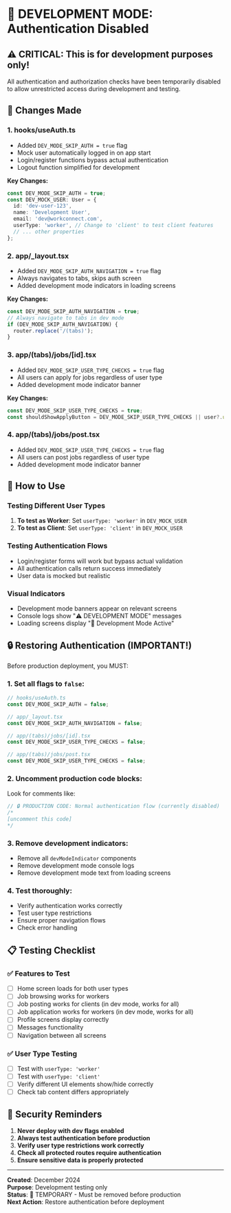 # 🚨 DEVELOPMENT MODE: Authentication Disabled

## ⚠️ CRITICAL: This is for development purposes only!

All authentication and authorization checks have been temporarily disabled to allow unrestricted access during development and testing.

## 📝 Changes Made

### 1. **hooks/useAuth.ts**
- Added `DEV_MODE_SKIP_AUTH = true` flag
- Mock user automatically logged in on app start
- Login/register functions bypass actual authentication
- Logout function simplified for development

**Key Changes:**
```typescript
const DEV_MODE_SKIP_AUTH = true;
const DEV_MOCK_USER: User = {
  id: 'dev-user-123',
  name: 'Development User',
  email: 'dev@workconnect.com',
  userType: 'worker', // Change to 'client' to test client features
  // ... other properties
};
```

### 2. **app/_layout.tsx**
- Added `DEV_MODE_SKIP_AUTH_NAVIGATION = true` flag
- Always navigates to tabs, skips auth screen
- Added development mode indicators in loading screens

**Key Changes:**
```typescript
const DEV_MODE_SKIP_AUTH_NAVIGATION = true;
// Always navigate to tabs in dev mode
if (DEV_MODE_SKIP_AUTH_NAVIGATION) {
  router.replace('/(tabs)');
}
```

### 3. **app/(tabs)/jobs/[id].tsx**
- Added `DEV_MODE_SKIP_USER_TYPE_CHECKS = true` flag
- All users can apply for jobs regardless of user type
- Added development mode indicator banner

**Key Changes:**
```typescript
const DEV_MODE_SKIP_USER_TYPE_CHECKS = true;
const shouldShowApplyButton = DEV_MODE_SKIP_USER_TYPE_CHECKS || user?.userType === 'worker';
```

### 4. **app/(tabs)/jobs/post.tsx**
- Added `DEV_MODE_SKIP_USER_TYPE_CHECKS = true` flag
- All users can post jobs regardless of user type
- Added development mode indicator banner

## 🔧 How to Use

### Testing Different User Types
1. **To test as Worker**: Set `userType: 'worker'` in `DEV_MOCK_USER`
2. **To test as Client**: Set `userType: 'client'` in `DEV_MOCK_USER`

### Testing Authentication Flows
- Login/register forms will work but bypass actual validation
- All authentication calls return success immediately
- User data is mocked but realistic

### Visual Indicators
- Development mode banners appear on relevant screens
- Console logs show "⚠️ DEVELOPMENT MODE" messages
- Loading screens display "🚨 Development Mode Active"

## 🔒 Restoring Authentication (IMPORTANT!)

Before production deployment, you MUST:

### 1. **Set all flags to `false`:**
```typescript
// hooks/useAuth.ts
const DEV_MODE_SKIP_AUTH = false;

// app/_layout.tsx
const DEV_MODE_SKIP_AUTH_NAVIGATION = false;

// app/(tabs)/jobs/[id].tsx
const DEV_MODE_SKIP_USER_TYPE_CHECKS = false;

// app/(tabs)/jobs/post.tsx
const DEV_MODE_SKIP_USER_TYPE_CHECKS = false;
```

### 2. **Uncomment production code blocks:**
Look for comments like:
```typescript
// 🔒 PRODUCTION CODE: Normal authentication flow (currently disabled)
/*
[uncomment this code]
*/
```

### 3. **Remove development indicators:**
- Remove all `devModeIndicator` components
- Remove development mode console logs
- Remove development mode text from loading screens

### 4. **Test thoroughly:**
- Verify authentication works correctly
- Test user type restrictions
- Ensure proper navigation flows
- Check error handling

## 📋 Testing Checklist

### ✅ Features to Test
- [ ] Home screen loads for both user types
- [ ] Job browsing works for workers
- [ ] Job posting works for clients (in dev mode, works for all)
- [ ] Job application works for workers (in dev mode, works for all)
- [ ] Profile screens display correctly
- [ ] Messages functionality
- [ ] Navigation between all screens

### ✅ User Type Testing
- [ ] Test with `userType: 'worker'`
- [ ] Test with `userType: 'client'`
- [ ] Verify different UI elements show/hide correctly
- [ ] Check tab content differs appropriately

## 🚨 Security Reminders

1. **Never deploy with dev flags enabled**
2. **Always test authentication before production**
3. **Verify user type restrictions work correctly**
4. **Check all protected routes require authentication**
5. **Ensure sensitive data is properly protected**

---

**Created**: December 2024  
**Purpose**: Development testing only  
**Status**: 🚨 TEMPORARY - Must be removed before production  
**Next Action**: Restore authentication before deployment